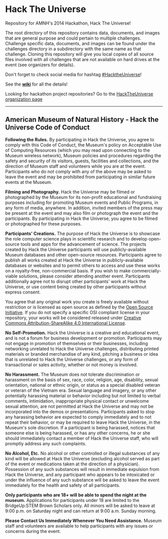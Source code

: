# Hack The Universe
Repository for AMNH's 2014 Hackathon, Hack The Universe!

The root directory of this repository contains data, documents, and images that are general purpose and could pertain to multiple challenges. Challenge specific data, documents, and images can be found under the challenges directory in a subdirectory with the same name as that challenge. Cloning this repository will give you local copies of all source files involved with all challenges that are not available on hard drives at the event (see organizers for details).

Don't forget to check social media for hashtag [#HacktheUniverse](https://twitter.com/search?f=tweets&vertical=default&q=hacktheuniverse&src=typd)!

See the [**wiki**](https://github.com/amnh/HackTheUniverse/wiki) for all the details!

Looking for hackathon project repositories? Go to the [HackTheUniverse organization page](https://github.com/HackTheUniverse)

___

## American Museum of Natural History - Hack the Universe Code of Conduct

**Following the Rules.** By participating in Hack the Universe, you agree to comply with this Code of Conduct, the Museum's policy on Acceptable Use of Computing Resources (which you may read upon connecting to the Museum wireless network), Museum policies and procedures regarding the safety and security of its visitors, guests, facilities and collections, and the direction of Museum staff and volunteers while you are at the event. Participants who do not comply with any of the above may be asked to leave the event and may be prohibited from participating in similar future events at the Museum.

**Filming and Photography.** Hack the Universe may be filmed or photographed by the Museum for its non-profit educational and fundraising purposes including for promoting Museum events and Public Programs, in any form of media, anywhere. In addition, invited members of the press may be present at the event and may also film or photograph the event and the participants. By participating in Hack the Universe, you agree to be filmed or photographed for these purposes.

**Participants' Creations.** The purpose of Hack the Universe is to showcase the role computer science plays in scientific research and to develop open-source tools and apps for the advancement of science. The projects created by Hack the Universe participants will use publicly-available Museum databases and other open-source resources. Participants agree to publish all works created at Hack the Universe in publicly-available databases or websites and to permit others to access and use these works on a royalty-free, non-commercial basis. If you wish to make commercially-viable solutions, please consider attending another event. Participants additionally agree not to disrupt other participants' work at Hack the Universe, or use content being created by other participants without express consent.

You agree that any original work you create is freely available without restriction or is licensed as open source as defined by the [Open Source Initiative](http://www.opensource.org/docs/osd). If you do not specify a specific OSI compliant license in your repository, your works will be considered released under [Creative Commons Attribution-ShareAlike 4.0 International License](https://creativecommons.org/licenses/by-sa/4.0/).

**No Self-Promotion.** Hack the Universe is a creative and educational event, and is not a forum for business development or promotion. Participants may not engage in promotion of themselves or their businesses, including networking unrelated to Hack the Universe challenges, distributing printed materials or branded merchandise of any kind, pitching a business or idea that is unrelated to Hack the Universe challenges, or any form of transactional or sales activity, whether or not money is involved.

**No Harassment.** The Museum does not tolerate discrimination or harassment on the basis of sex, race, color, religion, age, disability, sexual orientation, national or ethnic origin, or status as a special disabled veteran or veteran of the Vietnam era. Sexual language and imagery, or any other potentially harassing material or behavior including but not limited to verbal comments, intimidation, inappropriate physical contact or unwelcome sexual attention, are not permitted at Hack the Universe and may not be incorporated into the demos or presentations. Participants asked to stop any harassing behavior are expected to comply immediately and to not repeat their behavior, or may be required to leave Hack the Universe, in the Museum's sole discretion. If a participant is being harassed, notices that someone else is being harassed, or has any other concerns, he or she should immediately contact a member of Hack the Universe staff, who will promptly address any such complaints.

**No Alcohol, Etc.** No alcohol or other controlled or illegal substances of any kind will be allowed at Hack the Universe (excluding alcohol served as part of the event or medications taken at the direction of a physician). Possession of any such substances will result in immediate expulsion from Hack the Universe, and any participant who appears to be intoxicated or under the influence of any such substance will be asked to leave the event immediately for the health and safety of all participants.

**Only participants who are 18+ will be able to spend the night at the museum.** Applications for participants under 18 are limited to the BridgeUp:STEM Brown Scholars only. All minors will be asked to leave at 9:00 p.m. on Saturday night and can return at 9:00 a.m. Sunday morning.

**Please Contact Us Immediately Whenever You Need Assistance.** Museum staff and volunteers are available to help participants with any issues or concerns during the event.
